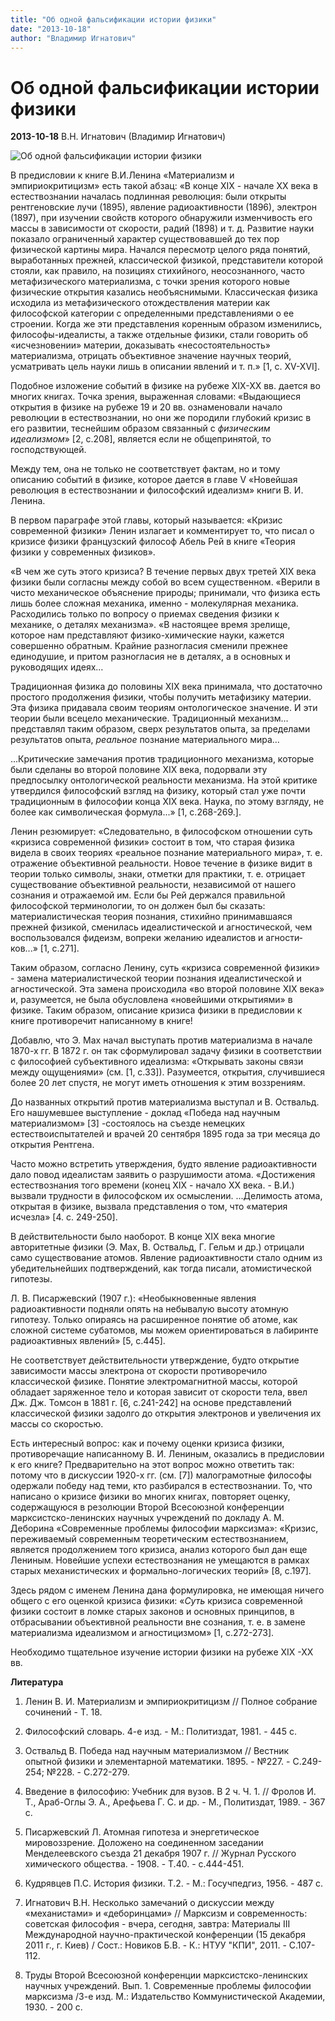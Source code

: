 ```yaml
---
title: "Об одной фальсификации истории физики"
date: "2013-10-18"
author: "Владимир Игнатович"
---
```


# Об одной фальсификации истории физики

**2013-10-18** В.Н. Игнатович (Владимир Игнатович)

![Об одной фальсификации истории физики](http://korysne.co.ua/wp-content/uploads/2013/01/history-of-physics.jpg)

В предисловии к книге В.И.Ленина «Материализм и эмпириокритицизм» есть такой абзац: «В конце XIX - начале XX века в естествознании началась подлинная революция: были открыты рентгеновские лучи (1895), явление радиоактивности (1896), электрон (1897), при изучении свойств которого обнаружили изменчивость его массы в зависи­мости от скорости, радий (1898) и т. д. Развитие науки показало ограниченный характер существовавшей до тех пор физической картины мира. Начался пересмотр целого ряда понятий, выработанных прежней, классической физикой, представители которой стояли, как правило, на пози­циях стихийного, неосознанного, часто метафизического материализма, с точки зрения которого новые физические открытия казались необъяснимыми. Классическая физика исходила из метафизического отождествления материи как философской категории с определенными представлениями о ее строении. Когда же эти представления коренным образом изменились, философы-идеалисты, а также отдельные физики, стали говорить об «исчезновении» материи, доказывать «несостоятельность» материализма, отрицать объективное значение научных теорий, усматривать цель науки лишь в описании явле­ний и т. п.» [1, с. XV-XVI].

Подобное изложение событий в физике на рубеже XIX-XX вв. дается во многих книгах. Точка зрения, выраженная словами: «Выдающиеся открытия в физике на рубеже 19 и 20 вв. ознаменовали начало революции в естествознании, но они же породили глубокий кризис в его развитии, теснейшим образом связанный с *физическим идеализмом*» [2, с.208], является если не общепринятой, то господствующей.

Между тем, она не только не соответствует фактам, но и тому описанию событий в физике, которое дается в главе V «Новейшая революция в естествознании и философский идеализм» книги В. И. Ленина.

В первом параграфе этой главы, который называется: «Кризис современной физики» Ленин излагает и комментирует то, что писал о кризисе физики француз­ский философ Абель Рей в книге «Теория физики у современных физиков».

«В чем же суть этого кризиса? В течение первых двух третей XIX века физики были согласны между собой во всем существенном. «Верили в чисто механическое объяснение приро­ды; принимали, что физика есть лишь более сложная механика, именно - молекуляр­ная механика. Расходились только по вопросу о приемах сведения физики к механике, о деталях механизма». «В настоящее время зрелище, которое нам представляют физи­ко-химические науки, кажется совершенно обратным. Крайние разногласия сменили прежнее единодушие, и притом разногласия не в деталях, а в основных и руководящих идеях...

Традиционная физика до половины XIX века принимала, что достаточно простого продолжения физики, чтобы получить метафизику материи. Эта физика придавала сво­им теориям онтологическое значение. И эти теории были всецело механические. Тра­диционный механизм... представлял таким образом, сверх результатов опыта, за пределами результатов опыта, *реальное* познание материального мира...

...Критические замечания против традиционного механизма, которые были сдела­ны во второй половине XIX века, подорвали эту предпосылку онтологической реально­сти механизма. На этой критике утвердился философский взгляд на физику, который стал уже почти традиционным в философии конца XIX века. Наука, по этому взгляду, не более как символическая формула...» [1, с.268-269.].

Ленин резюмирует: «Следовательно, в философском отношении суть «кризиса современной физики» состоит в том, что старая физика видела в своих теориях «реальное познание материального мира», т. е. отраже­ние объективной реальности. Новое течение в физике видит в теории только символы, знаки, отметки для практики, т. е. отрицает существование объективной реальности, независимой от нашего сознания и отражаемой им. Если бы Рей держался правильной философской терминологии, то он должен был бы сказать: материалистическая теория познания, стихийно принимавшаяся прежней физикой, сменилась идеалистической и агностической, чем воспользовался фидеизм, вопреки желанию идеалистов и агности­ков...» [1, с.271].

Таким образом, согласно Ленину, суть «кризиса современной физики» - замена материалистической теории познания идеалистической и агностической. Эта замена происходила «во второй половине XIX века» и, разумеется, не была обусловлена «новейшими открытиями» в физике. Таким образом, описание кризиса физики в предисловии к книге противоречит написанному в книге!

Добавлю, что Э. Мах начал выступать против материализма в начале 1870-х гг. В 1872 г. он так сформулировал задачу физики в соответствии с философией субъективного идеализма: «Открывать законы связи между ощущениями» (см. [1, с.33]). Разумеется, открытия, случившиеся более 20 лет спустя, не могут иметь отношения к этим воззрениям.

До названных открытий против материализма выступал и В. Оствальд. Его нашумевшее выступление - доклад «Победа над научным материализмом» [3] -состоялось на съезде немецких естествоиспытателей и врачей 20 сентября 1895 года за три месяца до открытия Рентгена.

Часто можно встретить утверждения, будто явление радиоактивности дало повод идеалистам заявить о разрушимости атома. «Достижения естествознания того времени (конец XIX - начало XX века. - В.И.) вызвали трудности в философском их осмыслении. ...Делимость атома, открытая в физике, вызвала представления о том, что «материя исчезла» [4. с. 249-250].

В действительности было наоборот. В конце XIX века многие авторитетные физики (Э. Мах, В. Оствальд, Г. Гельм и др.) отрицали само существование атомов. Явление радиоактивности стало одним из убедительнейших подтверждений, как тогда писали, атомистической гипотезы.

Л. В. Писаржевский (1907 г.): «Необыкновенные явления радиоактивности подняли опять на небывалую высоту атомную гипотезу. Только опираясь на расширенное понятие об атоме, как сложной системе субатомов, мы можем ориентироваться в лабиринте радиоактивных явлений» [5, с.445].

Не соответствует действительности утверждение, будто открытие зависимости массы электрона от скорости противоречило классической физике. Понятие электромагнитной массы, которой обладает заряженное тело и которая зависит от скорости тела, ввел Дж. Дж. Томсон в 1881 г. [6, с.241-242] на основе представлений классической физики задолго до открытия электронов и увеличения их массы со скоростью.

Есть интересный вопрос: как и почему оценки кризиса физики, противоречащие написанному В. И. Лениным, оказались в предисловии к его книге? Предварительно на этот вопрос можно ответить так: потому что в дискуссии 1920-х гг. (см. [7]) малограмотные философы одержали победу над теми, кто разбирался в естествознании. То, что написано о кризисе физики во многих книгах, повторяет оценку, содержащуюся в резолюции Второй Всесоюзной конференции марксистско-ленинских научных учреждений по докладу А. М. Деборина «Современные проблемы философии марксизма»: «Кризис, переживаемый современным теоретическим естествознанием, является продолжением того кризиса, анализ которого был дан еще Лениным. Новейшие успехи естествознания не умещаются в рамках старых механистических и формально-логических теорий» [8, с.197].

Здесь рядом с именем Ленина дана формулировка, не имеющая ничего общего с его оценкой кризиса физики: «*Суть* кризиса современной физики состоит в ломке старых законов и основных принципов, в отбрасывании объективной реальности вне сознания, т. е. в замене материализма идеализмом и агностицизмом» [1, с.272-273].

Необходимо тщательное изучение истории физики на рубеже XIX -XX вв.

**Литература**

1. Ленин В. И. Материализм и эмпириокритицизм // Полное собрание сочинений - Т. 18.

2. Философский словарь. 4-е изд. - М.: Политиздат, 1981. - 445 с.

3. Оствальд В. Победа над научным материализмом // Вестник опытной физики и элементарной математики. 1895. - №227. - С.249-254; №228. - С.272-279.

4. Введение в философию: Учебник для вузов. В 2 ч. Ч. 1. // Фролов И. Т., Араб-Оглы Э. А., Арефьева Г. С. и др. - М., Политиздат, 1989. - 367 с.

5. Писаржевский Л. Атомная гипотеза и энергетическое мировоззрение. Доложено на соединенном заседании Менделеевского съезда 21 декабря 1907 г. // Журнал Русского химического общества. - 1908. - Т.40. - с.444-451.

6. Кудрявцев П.С. История физики. Т.2. - М.: Госучпедгиз, 1956. - 487 с.

7. Игнатович В.Н. Несколько замечаний о дискуссии между «механистами» и «деборинцами» // Марксизм и современность: советская философия - вчера, сегодня, завтра: Материалы III Международной научно-практической конференции (15 декабря 2011 г., г. Киев) / Сост.: Новиков Б.В. - К.: НТУУ "КПИ", 2011. - С.107-112.

8. Труды Второй Всесоюзной конференции марксистско-ленинских научных учреждений. Вып. 1. Современные проблемы философии марксизма /3-е изд. М.: Издательство Коммунистической Академии, 1930. - 200 с.